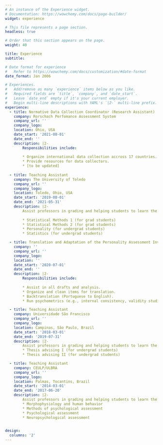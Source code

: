 ```yaml
---
# An instance of the Experience widget.
# Documentation: https://wowchemy.com/docs/page-builder/
widget: experience

# This file represents a page section.
headless: true

# Order that this section appears on the page.
weight: 40

title: Experience
subtitle:

# Date format for experience
#   Refer to https://wowchemy.com/docs/customization/#date-format
date_format: Jan 2006

# Experiences.
#   Add/remove as many `experience` items below as you like.
#   Required fields are `title`, `company`, and `date_start`.
#   Leave `date_end` empty if it's your current employer.
#   Begin multi-line descriptions with YAML's `|2-` multi-line prefix.
experience:
  - title: Normative Data Collection Coordinator (Research Assistant)
    company: Rorschach Perfomance Assessment System
    company_url: ''
    company_logo: 
    location: Ohio, USA
    date_start: '2021-08-01'
    date_end: ''
    description: |2-
        Responsibilities include:
        
        * Organize international data collection accross 17 countries.
        * Provide resources for data collectors.
        * [to be updated]
        
  - title: Teaching Assistant
    company: The University of Toledo
    company_url: ''
    company_logo: 
    location: Toledo, Ohio, USA
    date_start: '2019-08-01'
    date_end: '2021-05-31'
    description: |2-
        Assist professors in grading and helping students to learn the content.
        
        * Statistical Methods 1 (for grad students) 
        * Statistical Methods 2 (for grad students)
        * Personality (for undergrad students)
        * Statistics (for undergrad students)

  - title: Translation and Adaptation of the Personality Assessment Inventory to Portuguese (Research Assistant)
    company: ''
    company_url: ''
    company_logo: 
    location: ''
    date_start: '2020-07-01'
    date_end: ''
    description: |2-
        Responsibilities include:
        
        * Assist in all drafts and analysis.
        * Organize and clean items for translation.
        * Backtranslation (Portuguese to English).
        * Run psychometrics (e.g., internal consistency, validity studies, norms).

  - title: Teaching Assistant
    company: Universidade São Francisco
    company_url: ''
    company_logo: 
    location: Campinas, São Paulo, Brazil
    date_start: '2018-03-01'
    date_end: '2019-07-31'
    description: |2-
        Assist professors in grading and helping students to learn the content.
        * Thesis advising I (for undergrad students)
        * Thesis advising II (for undergrad students)

  - title: Teaching Assistant
    company: CEULP/ULBRA
    company_url: ''
    company_logo: 
    location: Palmas, Tocantins, Brazil
    date_start: '2014-03-01'
    date_end: '2017-06-20'
    description: |2-
        Assist professors in grading and helping students to learn the content.
        * Morphophysiology and human behavior
        * Methods of psychological assessment
        * Psychological assessment
        * Neuropsychological assessment

    
design:
  columns: '2'
---
```

